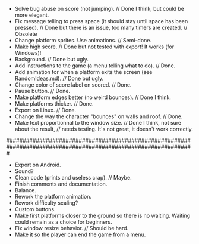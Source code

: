 - Solve bug abuse on score (not jumping). // Done I think, but could be more elegant.
- Fix message telling to press space (it should stay until space has been pressed). // Done 
	but there is an issue,	too many timers are created. // Obsolete
- Change platform sprites. Use animations. // Semi-done.
- Make high score. // Done but not tested with export! It works (for Windows)!
- Background. // Done but ugly.
- Add instructions to the game (a menu telling what to do). // Done.
- Add animation for when a platform exits the screen (see RandomIdeas.md). // Done but ugly.
- Change color of score label on scored. // Done.
- Pause button. // Done.
- Make platform edges better (no weird bounces). // Done I think.
- Make platforms thicker. // Done.
- Export on Linux. // Done.
- Change the way the character "bounces" on walls and roof. // Done.
- Make text proportionnal to the window size. // Done I think, not sure about the result, 
												// needs testing. It's not great, it doesn't work correctly.

#################################################################################################################

- Export on Android. 
- Sound?
- Clean code (prints and useless crap). // Maybe.
- Finish comments and documentation.
- Balance.
- Rework the platform animation.
- Rework difficulty scaling?
- Custom buttons.
- Make first platforms closer to the ground so there is no waiting. 
	Waiting could remain as a choice for beginners.
- Fix window resize behavior. // Should be hard.
- Make it so the player can end the game from a menu.
